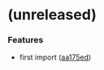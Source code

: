 <a name=""></a>
# (unreleased)


### Features

* first import ([aa175ed](https://github.com/metwork-framework/github_webhook_issue_labelling/commit/aa175ed))



